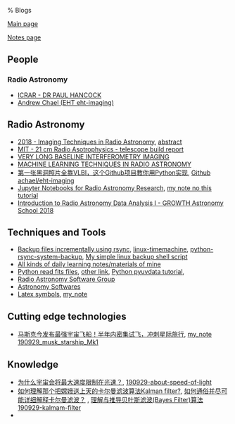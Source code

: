 % Blogs

[Main page](https://rkkuang.github.io/)

[Notes page](https://rkkuang.github.io/notes/)

## People

### Radio Astronomy

- [ICRAR - DR PAUL HANCOCK](https://www.icrar.org/people/phancock/)
- [Andrew Chael (EHT eht-imaging)](https://achael.github.io/)

## Radio Astronomy

- [2018 - Imaging Techniques in Radio Astronomy](https://www.iist.ac.in/node/3538), [abstract](local_files/talk_imging_radioastro_2018.txt)
- [MIT - 21 cm Radio Asotrophysics - telescope build report](http://web.mit.edu/8.13/www/JLExperiments/JLExp46.pdf)
- [VERY LONG BASELINE INTERFEROMETRY IMAGING](https://blackholecam.org/research/bhshadow/vlbi/)
- [MACHINE LEARNING TECHNIQUES IN RADIO ASTRONOMY](https://www.icrar.org/study-with-icrar/postgraduate-opportunities/postgraduate-research-projects/mwa-science/machine-learning-techniques-radio-astronomy/)
- [第一张黑洞照片全靠VLBI，这个Github项目教你用Python实现](https://news.hexun.com/2019-04-12/196806016.html), [Github achael/eht-imaging](https://github.com/achael/eht-imaging)
- [Jupyter Notebooks for Radio Astronomy Research](https://www.youtube.com/watch?v=L5TxeCwNV_4&t=940s), [my note no this tutorial](https://github.com/rkkuang/learning_notes/blob/master/astronomy/Jupyter_Notebooks_for_Radio_Astronomy_Research.txt)
- [Introduction to Radio Astronomy Data Analysis I - GROWTH Astronomy School 2018](https://www.youtube.com/watch?v=uCPazA_-rmg)

## Techniques and Tools

- [Backup files incrementally using rsync](http://einverne.github.io/post/2017/07/rsync-introduction.html), [linux-timemachine](https://github.com/cytopia/linux-timemachine), [python-rsync-system-backup](https://github.com/xolox/python-rsync-system-backup), [My simple linux backup shell script](./local_files/.sysbak.sh)
- [All kinds of daily learning notes/materials of mine](https://github.com/rkkuang/learning_notes)
- [Python read fits files](https://blog.csdn.net/kdyyh/article/details/72652110), [other link](https://blog.csdn.net/fupotui7870/article/details/82148620), [Python pyuvdata tutorial](https://pyuvdata.readthedocs.io/en/latest/tutorial.html), 
- [Radio Astronomy Software Group](https://github.com/RadioAstronomySoftwareGroup)
- [Astronomy Softwares](http://blog.sciencenet.cn/blog-587102-949176.html)
- [Latex symbols](https://blog.csdn.net/Ying_Xu/article/details/51240291), [my_note](local_files/latex_notes.txt)

## Cutting edge technologies

- [马斯克今发布最强宇宙飞船！半年内密集试飞，冲刺星际旅行](https://mp.weixin.qq.com/s/_hMZiUbloxGSyUrqq2rkTw), [my_note 190929_musk_starship_Mk1](190929_musk_starship_Mk1.txt)

## Knowledge

- [为什么宇宙会将最大速度限制在光速？](https://www.zhihu.com/question/309934940/answer/838518688), [190929-about-speed-of-light](190929-about-speed-of-light.txt)
- [如何理解那个把嫦娥送上天的卡尔曼滤波算法Kalman filter?](https://zhuanlan.zhihu.com/p/77327349), [如何通俗并尽可能详细解释卡尔曼滤波？](https://www.zhihu.com/question/23971601/answer/770830003) , [理解与推导贝叶斯滤波(Bayes Filter)算法](https://zhuanlan.zhihu.com/p/75880143) [190929-kalmam-filter](190929-kalmam-filter.txt)
- 